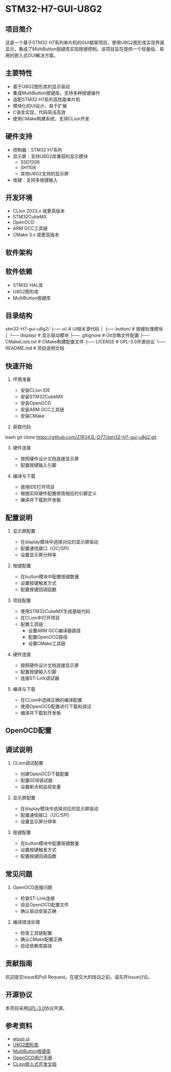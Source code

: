 # STM32-H7-GUI-U8G2

## 项目简介
这是一个基于STM32 H7系列单片机的GUI框架项目，使用U8G2图形库实现界面显示，集成了MultiButton按键库实现按键控制。该项目旨在提供一个轻量级、易用的嵌入式GUI解决方案。

## 主要特性
- 基于U8G2图形库的显示驱动
- 集成MultiButton按键库，支持多种按键操作
- 适配STM32 H7系列高性能单片机
- 模块化的UI设计，易于扩展
- C语言实现，代码简洁高效
- 使用CMake构建系统，支持CLion开发

## 硬件支持
- 控制器：STM32 H7系列
- 显示屏：支持U8G2库兼容的显示模块
  - SSD1306
  - SH1106
  - 其他U8G2支持的显示屏
- 按键：支持多按键输入

## 开发环境
- CLion 2023.x 或更高版本
- STM32CubeMX
- OpenOCD
- ARM GCC工具链
- CMake 3.x 或更高版本

## 软件架构

## 软件依赖
- STM32 HAL库
- U8G2图形库
- MultiButton按键库

## 目录结构 
stm32-H7-gui-u8g2/
  ├── ui/ # UI相关源代码
  │ ├── button/ # 按键处理模块
  │ └── display/ # 显示驱动模块
  ├── .gitignore # Git忽略文件配置
  ├── CMakeLists.txt # CMake构建配置文件
  ├── LICENSE # GPL-3.0开源协议
  └── README.md # 项目说明文档

## 快速开始
1. 环境准备
   - 安装CLion IDE
   - 安装STM32CubeMX
   - 安装OpenOCD
   - 安装ARM GCC工具链
   - 安装CMake

2. 获取代码

bash
git clone https://github.com/Z1R343L-D77/stm32-H7-gui-u8g2.git

3. 硬件连接
   - 按照硬件设计文档连接显示屏
   - 配置按键输入引脚

4. 编译与下载
   - 使用IDE打开项目
   - 根据实际硬件配置修改相应的引脚定义
   - 编译并下载到开发板

## 配置说明
1. 显示屏配置
   - 在display模块中选择对应的显示屏驱动
   - 配置通信接口（I2C/SPI）
   - 设置显示屏分辨率

2. 按键配置
   - 在button模块中配置按键数量
   - 设置按键触发方式
   - 配置按键回调函数

3. 项目配置
   - 使用STM32CubeMX生成基础代码
   - 在CLion中打开项目
   - 配置工具链：
     - 设置ARM GCC编译器路径
     - 配置OpenOCD路径
     - 设置CMake工具链

4. 硬件连接
   - 按照硬件设计文档连接显示屏
   - 配置按键输入引脚
   - 连接ST-Link调试器

5. 编译与下载
   - 在CLion中选择正确的编译配置
   - 使用OpenOCD配置进行下载和调试
   - 编译并下载到开发板

## OpenOCD配置


## 调试说明
1. CLion调试配置
   - 创建OpenOCD下载配置
   - 配置GDB调试器
   - 设置断点和监视变量

2. 显示屏配置
   - 在display模块中选择对应的显示屏驱动
   - 配置通信接口（I2C/SPI）
   - 设置显示屏分辨率

3. 按键配置
   - 在button模块中配置按键数量
   - 设置按键触发方式
   - 配置按键回调函数

## 常见问题
1. OpenOCD连接问题
   - 检查ST-Link连接
   - 验证OpenOCD配置文件
   - 确认驱动安装正确

2. 编译错误处理
   - 检查工具链配置
   - 确认CMake配置正确
   - 验证依赖库路径

## 贡献指南
欢迎提交Issue和Pull Request。在提交大的改动之前，请先开Issue讨论。

## 开源协议
本项目采用[GPL-3.0](LICENSE)协议开源。

## 参考资料
- [wouo ui](https://github.com/RQNG/WouoUI)
- [U8G2图形库](https://github.com/olikraus/u8g2)
- [MultiButton按键库](https://github.com/0x1abin/MultiButton)
- [OpenOCD用户手册](http://openocd.org/doc/html/index.html)
- [CLion嵌入式开发文档](https://www.jetbrains.com/help/clion/embedded-development.html)
